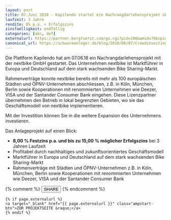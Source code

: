 ```yaml
---
layout: post
title: 07.Juni 2018 - Kapilendo startet ein Nachrangdarlehensprojekt über 8,00 % Zinsen p.a. mit der nextbike GmbH
laufzeit: 3 Jahre
rendite: 8% p.a. + Erfolgszins
zinsfaelligkeit: endfällig
categories: [abc, def]
externalurl: https://partner.bergfuerst.com/go.cgi?pid=200&wmid=79&cpid=1&prid=3&subid=&target=wohnen-im-aartal
canonical_url: https://schwarmanleger.de/blog/2018/06/07/Crowdinvesting-Anlageprojekt-Kapilendo-bike-sharing-nextbike-GmbH.html
---
```


<p>Die Plattform Kapilendo hat am 07.06.18 ein Nachrangdarlehensprojekt mit der nextbike GmbH gestartet. Das Unternehmen nextbike ist Marktführer in Europa und Deutschland auf dem stark wachsenden Bike Sharing-Markt.</p>

<p>Rahmenverträge konnte nextbike bereits mit mehr als 100 europäischen Städten und ÖPNV-Unternehmen abschliessen, z.B. in Köln, München, Berlin sowie Kooperationen mit renommierten Unternehmen wie Deezer, VISA und der Santander Consumer Bank eingehen. Diese Lizenzpartner übernehmen den Betrieb in lokal begrenzten Gebieten, wo sie das Geschäftsmodell von nextbike implementieren.</p>

<p>Mit der Investition können Sie in die weitere Expansion des Unternehmens investieren.</p>

<p>Das Anlageprojekt auf einen Blick:</p>
<ul>
<li>
    <b>8,00 % Festzins p.a. und bis zu 15,00 % möglicher Erfolgszins</b> bei 3 Jahren Laufzeit</li>
<li>Profitabel durch nachhaltiges und zukunftsorientiertes Geschäftsmodell</li>
<li>Marktführer in Europa und Deutschland auf dem stark wachsenden Bike Sharing-Markt</li>
<li>Rahmenverträge mit Städten und ÖPNV-Unternehmen z.B. in Köln, München, Berlin sowie Kooperationen mit renommierten Unternehmen wie Deezer, VISA und der Santander Consumer Bank</li>
</ul>

<div class="blogbottom">
    {% comment %}
    <button>SHARE</button>
    {% endcomment %}

    {% if page.externalurl %}
    <a target="_blank" href="{{ page.externalurl }}" class="ampstart-btn">ZUR PROJEKTSEITE &raquo;</a>
    {% endif %}
    
</div>

